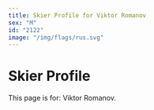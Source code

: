 ```yaml
---
title: Skier Profile for Viktor Romanov
sex: "M"
id: "2122"
image: "/img/flags/rus.svg" 
---
```


# Skier Profile

This page is for: Viktor Romanov.
    